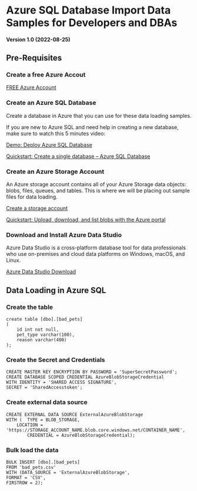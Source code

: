 # Azure SQL Database Import Data Samples for Developers and DBAs

#### Version 1.0 (2022-08-25)

## Pre-Requisites

### Create a **free** Azure Accout

[FREE Azure Account](https://azure.microsoft.com/en-us/free/sql-on-azure/)

### Create an Azure SQL Database

Create a database in Azure that you can use for these data loading samples. 

If you are new to Azure SQL and need help in creating a new database, make sure to watch this 5 minutes video:

[Demo: Deploy Azure SQL Database](https://channel9.msdn.com/Series/Azure-SQL-for-Beginners/Demo-Deploy-Azure-SQL-Database-14-of-61)

[Quickstart: Create a single database – Azure SQL Database](https://docs.microsoft.com/en-us/azure/azure-sql/database/single-database-create-quickstart?view=azuresql&tabs=azure-portal)

### Create an Azure Storage Account

An Azure storage account contains all of your Azure Storage data objects: blobs, files, queues, and tables. This is where we will be placing out sample files for data loading.

[Create a storage account](https://docs.microsoft.com/en-us/azure/storage/common/storage-account-create?tabs=azure-portal)

[Quickstart: Upload, download, and list blobs with the Azure portal](https://docs.microsoft.com/en-us/azure/storage/blobs/storage-quickstart-blobs-portal)

### Download and Install Azure Data Studio

Azure Data Studio is a cross-platform database tool for data professionals who use on-premises and cloud data platforms on Windows, macOS, and Linux.

[Azure Data Studio Download](https://docs.microsoft.com/en-us/sql/azure-data-studio/download-azure-data-studio)

## Data Loading in Azure SQL

### Create the table

```
create table [dbo].[bad_pets]
(
    id int not null,
    pet_type varchar(100),
    reason varchar(400)
);
```

### Create the Secret and Credentials
```
CREATE MASTER KEY ENCRYPTION BY PASSWORD = 'SuperSecretPassword';
CREATE DATABASE SCOPED CREDENTIAL AzureBlobStorageCredential
WITH IDENTITY = 'SHARED ACCESS SIGNATURE',
SECRET = 'SharedAccesstoken';
```

### Create external data source
```
CREATE EXTERNAL DATA SOURCE ExternalAzureBlobStorage
WITH (	TYPE = BLOB_STORAGE, 
	LOCATION = 'https://STORAGE_ACCOUNT_NAME.blob.core.windows.net/CONTAINER_NAME',
        CREDENTIAL = AzureBlobStorageCredential);
```

### Bulk load the data
```
BULK INSERT [dbo].[bad_pets]
FROM 'bad_pets.csv'
WITH (DATA_SOURCE = 'ExternalAzureBlobStorage',
FORMAT = 'CSV',
FIRSTROW = 2);
```
